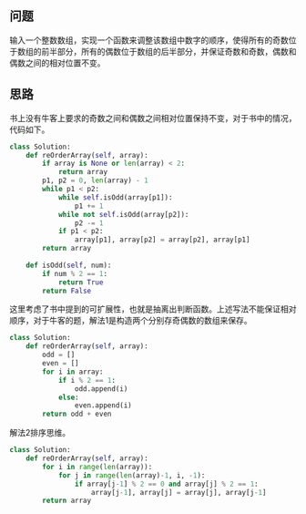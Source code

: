 ## 问题
输入一个整数数组，实现一个函数来调整该数组中数字的顺序，使得所有的奇数位于数组的前半部分，所有的偶数位于数组的后半部分，并保证奇数和奇数，偶数和偶数之间的相对位置不变。

## 思路
书上没有牛客上要求的奇数之间和偶数之间相对位置保持不变，对于书中的情况，代码如下。
```python
class Solution:
    def reOrderArray(self, array):
        if array is None or len(array) < 2:
            return array
        p1, p2 = 0, len(array) - 1
        while p1 < p2:
            while self.isOdd(array[p1]):
                p1 += 1
            while not self.isOdd(array[p2]):
                p2 -= 1
            if p1 < p2:
                array[p1], array[p2] = array[p2], array[p1]
        return array
    
    def isOdd(self, num):
        if num % 2 == 1:
            return True
        return False
```
这里考虑了书中提到的可扩展性，也就是抽离出判断函数。上述写法不能保证相对顺序，对于牛客的题，解法1是构造两个分别存奇偶数的数组来保存。
```python
class Solution:
    def reOrderArray(self, array):
        odd = []
        even = []
        for i in array:
            if i % 2 == 1:
                odd.append(i)
            else:
                even.append(i)
        return odd + even
```
解法2排序思维。
```python
class Solution:
    def reOrderArray(self, array):
        for i in range(len(array)):
            for j in range(len(array)-1, i, -1):
                if array[j-1] % 2 == 0 and array[j] % 2 == 1:
                    array[j-1], array[j] = array[j], array[j-1]
        return array
```
